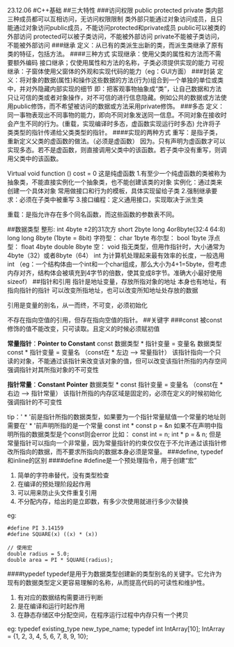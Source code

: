 23.12.06
#C++基础
##三大特性
###访问权限
public protected private
类内部三种成员都可以互相访问，无访问权限限制
类外部只能通过对象访问成员，且只能通过对象访问public成员，不能访问protected和private成员
public可以被类的外部访问
protected可以被子类访问，不能被外部访问
private不能被子类访问，不能被外部访问
###继承
定义：从已有的类派生出新的类，而派生类继承了原有类的特征，包括方法。
####三种方式
实现继承：使用父类的属性和方法而不需要额外编码
接口继承；仅使用属性和方法的名称，子类必须提供实现的能力
可视继承：子窗体使用父窗体的外观和实现代码的能力（eg：GUI方面）
###封装
定义：将对象的数据(属性)和操作这些数据的方法(行为)组合到一个单独的单位或类中，并对外隐藏内部实现的细节
即：把客观事物抽象成“类”，让自己数据和方法只让可信的类或者对象操作，对不可信的进行信息隐藏。例如公共的数据或方法使用public修饰，而不希望被访问的数据或方法采用private修饰。
###多态
定义：同一事物表现出不同事物的能力，即向不同对象发送同一信息。不同对象在接收时会产生不同的行为。(重载，实现编译时多态，虚函数实现运行时多态)
允许将子类类型的指针传递给父类类型的指针。
####实现的两种方式
重写：是指子类，重新定义父类的虚函数的做法。（必须是虚函数）
因为。只有声明为虚函数才可以实现多态。若不是虚函数，则直接调用父类中的该函数。若子类中没有重写，则调用父类中的该函数。

Virtual void function () cost = 0 这是纯虚函数
1.有至少一个纯虚函数的类被称为抽象类，不能直接实例化一个抽象类，也不能创建该类的对象
    实例化：通过类来创建一个具体对象
常用做接口和行为的模板，具体实现留给子类
2.强制继承要求：必须在子类中被重写
3.接口编程：定义通用接口，实现取决于派生类

重载：是指允许存在多个同名函数，而这些函数的参数表不同。

##数据类型
整形:
int     4byte   ±2的31次方
short   2byte
long    4or8byte(32:4 64:8)
long long   8byte
(1byte = 8bit)
字符型：
char    1byte
布尔型：
bool    1byte
浮点型：
float   4byte
double  8byte
空：
void    指无类型，但用作指针时，大小通常为4byte（32）或者8byte（64） 
int 为计算机处理起来最有效率的长度，一般选用int
（eg：一个结构体由一个int和一个char组成，那么大小为4+1=5byte，但考虑内存对齐，结构体会被填充到4字节的倍数，使其变成8字节。准确大小最好使用sizeof）
##指针和引用
指针是地址变量，存放所指对象的地址
本身也有地址，有指向指针的指针
可以改变所指地址，也可以改变所知地址处存放的数据

引用是变量的别名，从一而终，不可变，必须初始化

不存在指向空值的引用，但存在指向空值的指针。
##关键字
###const
被const修饰的值不能改变，只可读取。且定义的时候必须赋初值

**常量指针**：**Pointer to Constant**
const 数据类型 * 指针变量 = 变量名
数据类型 const * 指针变量 = 变量名
（const在 * 左边 ——> 常量指针）
该指针指向一个只读的对象，不能通过该指针来改变该对象的值，但可以改变该指针所指的内存空间
强调指针对其所指对象的不可变性

**指针常量**：**Constant Pointer**
数据类型 * const 指针变量 = 变量名
（const在 * 右边 ——> 指针常量）
该指针所指的内存区域是固定的，必须在定义的时候初始化
强调指针的不可变性

tip：' * '前是指针所指的数据类型，如果要为一个指针常量赋值一个常量的地址则需要在' * '前声明所指的是一个常量
const int * const p = &n
如果不在声明中指明所指的数据类型是个const则会error
比如：
const int = n;
int * p = & n;
但是常量指针可以指向一个非常量，因为常量指针的约束仅仅在于不允许通过该指针修改所指向的数据，而不要求所指向的数据本身必须是常量。
###define, typedef和inline的区别
####define
\#define是一个预处理指令，用于创建“宏”
 1. 简单的字符串替代，没有类型检查
 2. 在编译的预处理阶段起作用
 3. 可以用来防止头文件重复引用
 4. 不分配内存，给出的是立即数，有多少次使用就进行多少次替换
   
eg:
    
    #define PI 3.14159
    #define SQUARE(x) ((x) * (x))
    
    // 使用宏
    double radius = 5.0;
    double area = PI * SQUARE(radius);

####typedef
typedef是用于为数据类型创建新的类型别名的关键字。它允许为现有的数据类型定义更容易理解的名称，从而提高代码的可读性和维护性。
1. 有对应的数据结构需要进行判断
2. 是在编译和运行时起作用
3. 在静态存储区中分配空间，在程序运行过程中内存只有一个拷贝

eg:
    typedef existing_type new_type_name;
    typedef int IntArray[10];
    IntArray = {1, 2, 3, 4, 5, 6, 7, 8, 9, 10};

